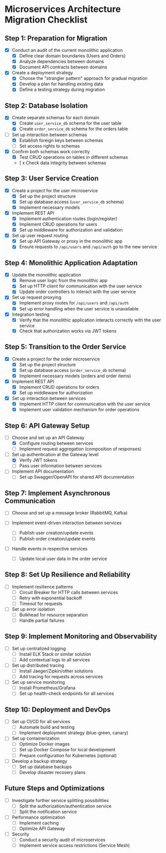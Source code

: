 # Microservices Architecture Migration Checklist

## Step 1: Preparation for Migration

- [x] Conduct an audit of the current monolithic application
    - [x] Define clear domain boundaries (Users and Orders)
    - [x] Analyze dependencies between domains
    - [x] Document API contracts between domains

- [x] Create a deployment strategy
    - [x] Choose the "strangler pattern" approach for gradual migration
    - [x] Develop a plan for handling existing data
    - [x] Define a testing strategy during migration

## Step 2: Database Isolation

- [x] Create separate schemas for each domain
    - [x] Create `user_service_db` schema for the user table
    - [x] Create `order_service_db` schema for the orders table

- [ ] Set up interaction between schemas
    - [x] Establish foreign keys between schemas
    - [ ] Set access rights to schemas

- [x] Confirm both schemas work correctly
    - [x] Test CRUD operations on tables in different schemas
    - [ x Check data integrity between schemas

## Step 3: User Service Creation

- [x] Create a project for the user microservice
    - [x] Set up the project structure
    - [x] Set up database access (`user_service_db` schema)
    - [x] Implement necessary models

- [x] Implement REST API
    - [x] Implement authentication routes (login/register)
    - [x] Implement CRUD operations for users
    - [x] Set up middleware for authorization and validation

- [x] Set up user request routing
    - [x] Set up API Gateway or proxy in the monolithic app
    - [x] Ensure requests to `/api/users` and `/api/auth` go to the new service

## Step 4: Monolithic Application Adaptation

- [x] Update the monolithic application
    - [x] Remove user logic from the monolithic app
    - [x] Set up HTTP client for communication with the user service
    - [x] Update order controllers to interact with the user service

- [x] Set up request proxying
    - [x] Implement proxy routes for `/api/users` and `/api/auth`
    - [x] Set up error handling when the user service is unavailable

- [x] Integration testing
    - [x] Verify that the monolithic application interacts correctly with the user service
    - [x] Check that authorization works via JWT tokens

## Step 5: Transition to the Order Service

- [x] Create a project for the order microservice
    - [x] Set up the project structure
    - [x] Set up database access (`order_service_db` schema)
    - [x] Implement necessary models (orders and order items)

- [x] Implement REST API
    - [x] Implement CRUD operations for orders
    - [x] Set up middleware for authorization

- [x] Set up interaction between services
    - [x] Implement HTTP client for communication with the user service
    - [x] Implement user validation mechanism for order operations

## Step 6: API Gateway Setup

- [ ] Choose and set up an API Gateway
    - [x] Configure routing between services
    - [ ] Implement request aggregation (composition of responses)

- [ ] Set up authentication at the Gateway level
    - [x] Verify JWT tokens
    - [ ] Pass user information between services

- [ ] Implement API documentation
    - [ ] Set up Swagger/OpenAPI for shared API documentation

## Step 7: Implement Asynchronous Communication

- [ ] Choose and set up a message broker (RabbitMQ, Kafka)

- [ ] Implement event-driven interaction between services
    - [ ] Publish user creation/update events
    - [ ] Publish order creation/update events

- [ ] Handle events in respective services
    - [ ] Update local user data in the order service

## Step 8: Set Up Resilience and Reliability

- [ ] Implement resilience patterns
    - [ ] Circuit Breaker for HTTP calls between services
    - [ ] Retry with exponential backoff
    - [ ] Timeout for requests

- [ ] Set up error isolation
    - [ ] Bulkhead for resource separation
    - [ ] Handle partial failures

## Step 9: Implement Monitoring and Observability

- [ ] Set up centralized logging
    - [ ] Install ELK Stack or similar solution
    - [ ] Add contextual logs to all services

- [ ] Set up distributed tracing
    - [ ] Install Jaeger/Zipkin/other solutions
    - [ ] Add tracing for requests across services

- [ ] Set up service monitoring
    - [ ] Install Prometheus/Grafana
    - [ ] Set up health-check endpoints for all services

## Step 10: Deployment and DevOps

- [ ] Set up CI/CD for all services
    - [ ] Automate build and testing
    - [ ] Implement deployment strategy (blue-green, canary)

- [ ] Set up containerization
    - [ ] Optimize Docker images
    - [ ] Set up Docker Compose for local development
    - [ ] Prepare configuration for Kubernetes (optional)

- [ ] Develop a backup strategy
    - [ ] Set up database backups
    - [ ] Develop disaster recovery plans

## Future Steps and Optimizations

- [ ] Investigate further service splitting possibilities
    - [ ] Split the authorization/authentication service
    - [ ] Split the notification service

- [ ] Performance optimization
    - [ ] Implement caching
    - [ ] Optimize API Gateway

- [ ] Security
    - [ ] Conduct a security audit of microservices
    - [ ] Implement service access restrictions (Service Mesh)
